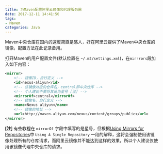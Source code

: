 ```yaml
---
title: 为Maven配置阿里云镜像和代理服务器
date: 2017-12-11 14:41:50
tags:
- Maven
categories: Java
---
```

Maven中央仓库在国内的速度简直是感人，好在阿里云提供了Maven中央仓库的镜像，配置方法在此记录备用。

<!-- more -->

打开Maven的用户配置文件(默认位置在 `~/.m2/settings.xml`)，在`mirrrors`段加入如下内容：

```xml
<mirror>
    <!-- 镜像ID，自行定义 -->
    <id>nexus-aliyun</id> 
    <!-- 该镜像对应的仓库名，central即中央仓库 -->
    <!-- 个人建议不要将其设为星号 [注] -->
    <mirrorOf>central</mirrorOf> 
    <!-- 镜像名，自行定义 -->
    <name>Nexus aliyun</name> 
    <!-- 镜像的地址 -->
    <url>http://maven.aliyun.com/nexus/content/groups/public</url> 
</mirror>
```

**[注]** 有些教程在 `mirrorOf` 字段中填写的是星号，但根据[Using Mirrors for Repositories](https://maven.apache.org/guides/mini/guide-mirror-settings.html)中 `Using A Single Repository` 一段的解释，这将会强制使用该镜像处理所有的仓库请求，而阿里云镜像并不能达到这样的效果，所以个人建议仅使用该镜像代理中央仓库的请求。